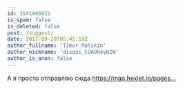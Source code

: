 ```yaml
---
id: 3541800821
is_spam: false
is_deleted: false
post: /suggest/
date: 2017-09-29T05:45:19Z
author_fullname: 'Timur Malikin'
author_nickname: 'disqus_COAUR4yBZW'
author_is_anon: false
---
```


<p>А я просто отправляю сюда <a href="https://map.hexlet.io/pages/books" rel="nofollow noopener" title="https://map.hexlet.io/pages/books">https://map.hexlet.io/pages...</a></p>
